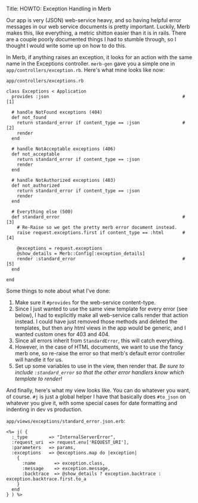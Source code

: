 Title: HOWTO: Exception Handling in Merb

Our app is very (JSON) web-service heavy, and so having helpful error messages in our web service documents is pretty important. Luckily, Merb makes this, like everything, a metric shitton easier than it is in rails. There are a couple poorly documented things I had to stumble through, so I thought I would write some up on how to do this.

In Merb, if anything raises an exception, it looks for an action with the same name in the Exceptions controller. `merb-gen` gave you a simple one in `app/controllers/exception.rb`. Here's what mine looks like now:

`app/controllers/exceptions.rb`

    class Exceptions < Application
      provides :json                                                  # [1]
      
      # handle NotFound exceptions (404)
      def not_found
        return standard_error if content_type == :json                # [2]
        render
      end

      # handle NotAcceptable exceptions (406)
      def not_acceptable
        return standard_error if content_type == :json
        render
      end

      # handle NotAuthorized exceptions (403)
      def not_authorized
        return standard_error if content_type == :json
        render
      end

      # Everything else (500)
      def standard_error                                              # [3]
        # Re-Raise so we get the pretty merb error document instead.
        raise request.exceptions.first if content_type == :html       # [4]

        @exceptions = request.exceptions
        @show_details = Merb::Config[:exception_details]
        render :standard_error                                        # [5]
      end

    end

Some things to note about what I've done:

 1. Make sure it `#provides` for the web-service content-type.
 2. Since I just wanted to use the same view template for every error (see below), I had to explicitly make all web-service calls render that action instead. I could have just removed those methods and deleted the templates, but then any html views in the app would be generic, and I wanted custom ones for 403 and 404.
 3. Since all errors inherit from `StandardError`, this will catch everything.
 4. However, in the case of HTML documents, we want to use the fancy merb one, so re-raise the error so that merb's default error controller will handle it for us.
 5. Set up some variables to use in the view, then render that. *Be sure to include `:standard_error` so that the other error handlers know which template to render!*

And finally, here's what my view looks like. You can do whatever you want, of course. `#j` is just a global helper I have that basically does `#to_json` on whatever you give it, with some special cases for date formatting and indenting in dev vs production.

`app/views/exceptions/standard_error.json.erb`:

    <%= j( {
      :_type        => "InternalServerError",
      :request_uri  => request.env['REQUEST_URI'],
      :parameters   => params,
      :exceptions   => @exceptions.map do |exception|
        {
          :name       => exception.class,
          :message    => exception.message,
          :backtrace  => @show_details ? exception.backtrace : exception.backtrace.first.to_a
        }
      end
    } ) %>



